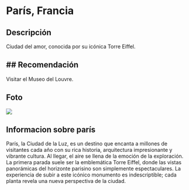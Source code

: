 # París, Francia

## Descripción
Ciudad del amor, conocida por su icónica Torre Eiffel.

## ## Recomendación
Visitar el Museo del Louvre.

## Foto
![](https://estoesfrancia.com/wp-content/uploads/2024/04/subir-torre-eiffel.jpg)

## Informacion sobre parís
París, la Ciudad de la Luz, es un destino que encanta a millones de visitantes cada año con su rica historia, arquitectura impresionante y vibrante cultura. Al llegar, el aire se llena de la emoción de la exploración. La primera parada suele ser la emblemática Torre Eiffel, donde las vistas panorámicas del horizonte parisino son simplemente espectaculares. La experiencia de subir a este icónico monumento es indescriptible; cada planta revela una nueva perspectiva de la ciudad.


